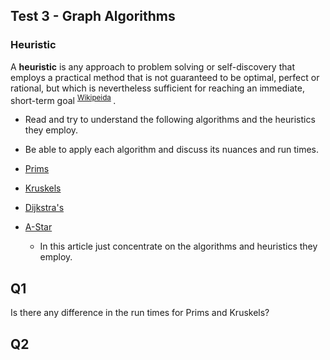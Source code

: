## Test 3 - Graph Algorithms

### Heuristic

A **heuristic** is any approach to problem solving or self-discovery that employs a practical method that is not guaranteed to be optimal, perfect or rational, but which is nevertheless sufficient for reaching an immediate, short-term goal <sup> [Wikipeida](https://en.wikipedia.org/wiki/Heuristic) </sup>.

- Read and try to understand the following algorithms and the heuristics they employ. 
- Be able to apply each algorithm and discuss its nuances and run times.

- [Prims](../../Lectures/L08/README.md)
- [Kruskels](../../Lectures/L08/README.md)
- [Dijkstra's](../../Lectures/L10/demo-dijkstra.ppt)
- [A-Star](https://www.redblobgames.com/pathfinding/a-star/introduction.html) 
  - In this article just concentrate on the algorithms and heuristics they employ. 



## Q1 

Is there any difference in the run times for Prims and Kruskels?

## Q2


